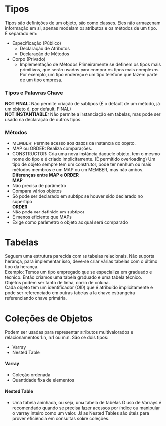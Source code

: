 # Tipos
Tipos são definições de um objeto, são como classes. Eles não armazenam informação em si, apenas modelam os atributos e os métodos de um tipo.\
É separado em:
- Especificação (Público)
  - Declaração de Atributos
  - Declaração de Métodos
- Corpo (Privado)
  - Implementação de Métodos
Primeiramente se definem os tipos mais primitivos, que serão usados para compor os tipos mais complexos.
Por exemplo, um tipo endereço e um tipo telefone que fazem parte de um tipo empresa.

### Tipos e Palavras Chave
**NOT FINAL:** Não permite criação de subtipos (É o default de um método, já um objeto é, por default, FINAL)\
**NOT INSTANTIABLE:** Não permite a instanciação em tabelas, mas pode ser usado na declaração de outros tipos.
### Métodos
- MEMBER: Permite acesso aos dados da instância do objeto.
- MAP ou ORDER: Realiza comparações.
- CONSTRUCTOR: Cria uma nova instância daquele objeto, tem o mesmo nome do tipo e é criado implicitamente. (É permitido overloading)
Um tipo de objeto sempre tem um construtor, pode ter nenhum ou mais métodos membros e um MAP ou um MEMBER, mas não ambos.\
**Diferenças entre MAP e ORDER**\
**MAP**
- Não precisa de parâmetro
- Compara vários objetos
- Só pode ser declarado em subtipo se houver sido declarado no supertipo\
**ORDER**
- Não pode ser definido em subtipos
- É menos eficiente que MAPs
- Exige como parâmetro o objeto ao qual será comparado
# Tabelas
Seguem uma estrutura parecida com as tabelas relacionais. Não suporta herança, para implementar isso, deve-se criar várias tabelas com o último tipo da herança.\
Exemplo: Temos um tipo empregado que se especializa em graduado e técnico. Então criamos uma tabela graduado e uma tabela técnico.\
Objetos podem ser tanto de linha, como de coluna.\
Cada objeto tem um identificador (OID) que é atribuído implicitamente e pode ser referenciado em outras tabelas a la chave estrangeira referenciando chave primária.
# Coleções de Objetos
Podem ser usadas para representar atributos multivalorados e relacionamentos 1:n, n:1 ou m:n.
São de dois tipos:
- Varray
- Nested Table
#### Varray
- Coleção ordenada
- Quantidade fixa de elementos
#### Nested Table
- Uma tabela aninhada, ou seja, uma tabela de tabelas
O uso de Varrays é recomendado quando se precisa fazer acessos por índice ou manipular o varray inteiro como um valor. Já as Nested Tables são úteis para prover eficiência em consultas sobre coleções.
